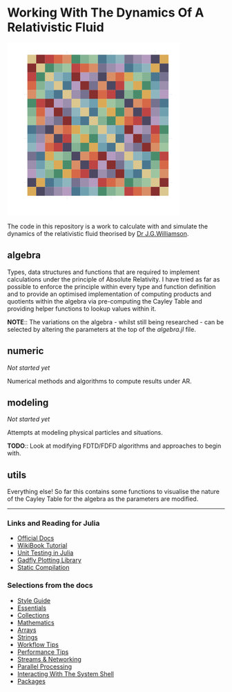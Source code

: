 Working With The Dynamics Of A Relativistic Fluid
=================================================

![Cayley Table for the Williamson Algebra](readme_icon.png)

The code in this repository is a work to calculate with and simulate the dynamics
of the relativistic fluid theorised by [Dr J.G.Williamson](http://www.gla.ac.uk/schools/engineering/staff/johnwilliamson/).


## algebra
Types, data structures and functions that are required to implement calculations
under the principle of Absolute Relativity.
I have tried as far as possible to enforce the principle within every type and
function definition and to provide an optimised implementation of computing
products and quotients within the algebra via pre-computing the Cayley Table
and providing helper functions to lookup values within it.

__NOTE__:: The variations on the algebra - whilst still being researched - can be
selected by altering the parameters at the top of the _algebra.jl_ file.


## numeric
_Not started yet_

Numerical methods and algorithms to compute results under AR.


## modeling
_Not started yet_

Attempts at modeling physical particles and situations.

__TODO__:: Look at modifying FDTD/FDFD algorithms and approaches to begin with.


## utils
Everything else! So far this contains some functions to visualise the nature of
the Cayley Table for the algebra as the parameters are modified.


--------------------------------------------------------------------------------

### Links and Reading for Julia
* [Official Docs](http://docs.julialang.org/en/release-0.5/manual/)
* [WikiBook Tutorial](https://en.wikibooks.org/wiki/Introducing_Julia/)
* [Unit Testing in Julia](http://docs.julialang.org/en/release-0.5/stdlib/test/)
* [Gadfly Plotting Library](http://gadflyjl.org/stable/index.html)
* [Static Compilation](http://juliacomputing.com/blog/2016/02/09/static-julia.html)

### Selections from the docs
* [Style Guide](http://docs.julialang.org/en/release-0.5/manual/style-guide/)
* [Essentials](http://docs.julialang.org/en/release-0.5/stdlib/base/)
* [Collections](http://docs.julialang.org/en/release-0.5/stdlib/collections/)
* [Mathematics](http://docs.julialang.org/en/release-0.5/stdlib/math/)
* [Arrays](http://docs.julialang.org/en/release-0.5/stdlib/arrays/)
* [Strings](http://docs.julialang.org/en/release-0.5/stdlib/strings/)
* [Workflow Tips](http://docs.julialang.org/en/release-0.5/manual/workflow-tips/)
* [Performance Tips](http://docs.julialang.org/en/release-0.5/manual/performance-tips/)
* [Streams & Networking](http://docs.julialang.org/en/release-0.5/manual/networking-and-streams/)
* [Parallel Processing](http://docs.julialang.org/en/release-0.5/manual/parallel-computing/)
* [Interacting With The System Shell](http://docs.julialang.org/en/release-0.5/manual/running-external-programs/)
* [Packages](http://docs.julialang.org/en/release-0.5/manual/packages/)
